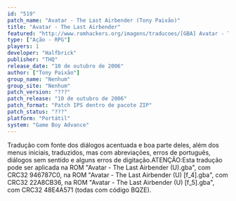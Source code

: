 ```yaml
---
id: "519"
patch_name: "Avatar - The Last Airbender (Tony Paixão)"
title: "Avatar - The Last Airbender"
featured: "http://www.romhackers.org/imagens/traducoes/[GBA] Avatar - The Last Airbender - Tony Paixao - 1.png"
type: ["Ação - RPG"]
players: 1
developer: "Halfbrick"
publisher: "THQ"
release_date: "10 de outubro de 2006"
author: ["Tony Paixão"]
group_name: "Nenhum"
group_site: "Nenhum"
patch_version: "???"
patch_release: "10 de outubro de 2006"
patch_format: "Patch IPS dentro de pacote ZIP"
patch_status: "???"
platform: "Portátil"
system: "Game Boy Advance"
---
```


Tradução com fonte dos diálogos acentuada e boa parte deles, além dos menus iniciais, traduzidos, mas com abreviações, erros de português, diálogos sem sentido e alguns erros de digitação.ATENÇÃO:Esta tradução pode ser aplicada na ROM "Avatar - The Last Airbender (U).gba", com CRC32 946787C0, na ROM "Avatar - The Last Airbender (U) [f_4].gba", com CRC32 22A8CB36, na ROM "Avatar - The Last Airbender (U) [f_5].gba", com CRC32 48E4A571 (todas com código BQZE).